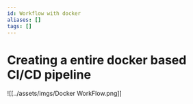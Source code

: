 ```yaml
---
id: Workflow with docker
aliases: []
tags: []
---
```


# Creating a entire docker based CI/CD pipeline

![[../assets/imgs/Docker WorkFlow.png]]


